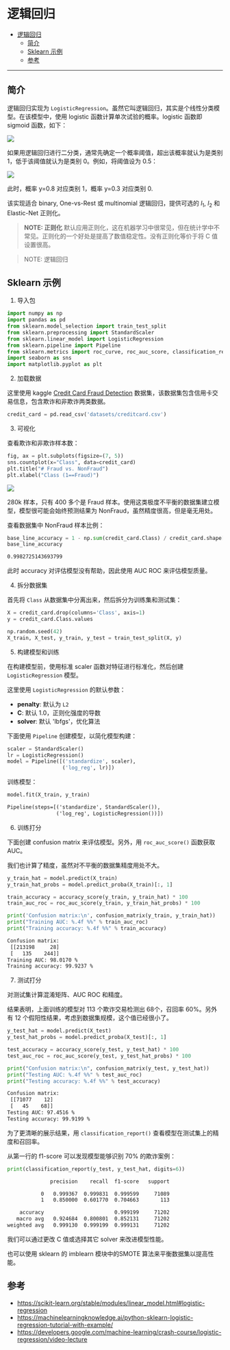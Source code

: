 # 逻辑回归

- [逻辑回归](#逻辑回归)
  - [简介](#简介)
  - [Sklearn 示例](#sklearn-示例)
  - [参考](#参考)

***

## 简介

逻辑回归实现为 `LogisticRegression`。虽然它叫逻辑回归，其实是个线性分类模型。在该模型中，使用 logistic 函数计算单次试验的概率。logistic 函数即 sigmoid 函数，如下：

![](images/2023-01-13-09-15-42.png)

如果用逻辑回归进行二分类，通常先确定一个概率阈值，超出该概率就认为是类别 1，低于该阈值就认为是类别 0。例如，将阈值设为 0.5：

![](images/2023-01-13-09-31-33.png)

此时，概率 y=0.8 对应类别 1，概率 y=0.3 对应类别 0.

该实现适合 binary, One-vs-Rest 或 multinomial 逻辑回归，提供可选的 $l_1$, $l_2$ 和 Elastic-Net 正则化。

> **NOTE: 正则化**
> 默认应用正则化，这在机器学习中很常见，但在统计学中不常见。正则化的一个好处是提高了数值稳定性。没有正则化等价于将 C 值设置很高。

> NOTE: 逻辑回归

## Sklearn 示例

1. 导入包

```python
import numpy as np
import pandas as pd
from sklearn.model_selection import train_test_split
from sklearn.preprocessing import StandardScaler
from sklearn.linear_model import LogisticRegression
from sklearn.pipeline import Pipeline
from sklearn.metrics import roc_curve, roc_auc_score, classification_report, accuracy_score, confusion_matrix
import seaborn as sns
import matplotlib.pyplot as plt
```

2. 加载数据

这里使用 kaggle [Credit Card Fraud Detection](https://www.kaggle.com/datasets/mlg-ulb/creditcardfraud) 数据集，该数据集包含信用卡交易信息，包含欺诈和非欺诈两类数据。

```python
credit_card = pd.read_csv('datasets/creditcard.csv')
```

3. 可视化

查看欺诈和非欺诈样本数：

```python
fig, ax = plt.subplots(figsize=(7, 5))
sns.countplot(x="Class", data=credit_card)
plt.title("# Fraud vs. NonFraud")
plt.xlabel("Class (1==Fraud)")
```

![](images/logit1.png)

280k 样本，只有 400 多个是 Fraud 样本。使用这类极度不平衡的数据集建立模型，模型很可能会始终预测结果为 NonFraud，虽然精度很高，但是毫无用处。

查看数据集中 NonFraud 样本比例：

```python
base_line_accuracy = 1 - np.sum(credit_card.Class) / credit_card.shape[0]
base_line_accuracy
```

```txt
0.9982725143693799
```

此时 accuracy 对评估模型没有帮助，因此使用 AUC ROC 来评估模型质量。

4. 拆分数据集

首先将 `Class` 从数据集中分离出来，然后拆分为训练集和测试集：

```python
X = credit_card.drop(columns='Class', axis=1)
y = credit_card.Class.values

np.random.seed(42)
X_train, X_test, y_train, y_test = train_test_split(X, y)
```

5. 构建模型和训练

在构建模型前，使用标准 scaler 函数对特征进行标准化，然后创建 `LogisticRegression` 模型。

这里使用 `LogisticRegression` 的默认参数：

- **penalty**: 默认为 `L2`
- **C**: 默认 1.0，正则化强度的导数
- **solver**: 默认 'lbfgs'，优化算法

下面使用 `Pipeline` 创建模型，以简化模型构建：

```python
scaler = StandardScaler()
lr = LogisticRegression()
model = Pipeline([('standardize', scaler),
                  ('log_reg', lr)])
```

训练模型：

```python
model.fit(X_train, y_train)
```

```txt
Pipeline(steps=[('standardize', StandardScaler()),
                ('log_reg', LogisticRegression())])
```

6. 训练打分

下面创建 confusion matrix 来评估模型。另外，用 `roc_auc_score()` 函数获取 AUC。

我们也计算了精度，虽然对不平衡的数据集精度用处不大。

```python
y_train_hat = model.predict(X_train)
y_train_hat_probs = model.predict_proba(X_train)[:, 1]

train_accuracy = accuracy_score(y_train, y_train_hat) * 100
train_auc_roc = roc_auc_score(y_train, y_train_hat_probs) * 100

print('Confusion matrix:\n', confusion_matrix(y_train, y_train_hat))
print("Training AUC: %.4f %%" % train_auc_roc)
print("Training accuracy: %.4f %%" % train_accuracy)
```

```txt
Confusion matrix:
 [[213198     28]
 [   135    244]]
Training AUC: 98.0170 %
Training accuracy: 99.9237 %
```

7. 测试打分

对测试集计算混淆矩阵、AUC ROC 和精度。

结果表明，上面训练的模型对 113 个欺诈交易检测出 68个，召回率 60%。另外有 12 个假阳性结果，考虑到数据集规模，这个值已经很小了。

```python
y_test_hat = model.predict(X_test)
y_test_hat_probs = model.predict_proba(X_test)[:, 1]

test_accuracy = accuracy_score(y_test, y_test_hat) * 100
test_auc_roc = roc_auc_score(y_test, y_test_hat_probs) * 100

print("Confusion matrix:\n", confusion_matrix(y_test, y_test_hat))
print("Testing AUC: %.4f %%" % test_auc_roc)
print("Testing accuracy: %.4f %%" % test_accuracy)
```

```txt
Confusion matrix:
 [[71077    12]
 [   45    68]]
Testing AUC: 97.4516 %
Testing accuracy: 99.9199 %
```

为了更清晰的展示结果，用 `classification_report()` 查看模型在测试集上的精度和召回率。

从第一行的 f1-score 可以发现模型能够识别 70% 的欺诈案例：

```python
print(classification_report(y_test, y_test_hat, digits=6))
```

```txt
              precision    recall  f1-score   support

           0   0.999367  0.999831  0.999599     71089
           1   0.850000  0.601770  0.704663       113

    accuracy                       0.999199     71202
   macro avg   0.924684  0.800801  0.852131     71202
weighted avg   0.999130  0.999199  0.999131     71202
```

我们可以通过更改 C 值或选择其它 solver 来改进模型性能。

也可以使用 sklearn 的 imblearn 模块中的SMOTE 算法来平衡数据集以提高性能。

## 参考

- https://scikit-learn.org/stable/modules/linear_model.html#logistic-regression
- https://machinelearningknowledge.ai/python-sklearn-logistic-regression-tutorial-with-example/
- https://developers.google.com/machine-learning/crash-course/logistic-regression/video-lecture
